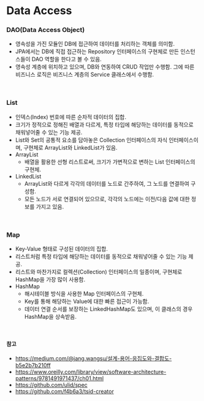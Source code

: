 # Data Access

### DAO(Data Access Object)
* 영속성을 가진 모듈인 DB에 접근하여 데이터를 처리하는 객체를 의미함.
* JPA에서는 DB에 직접 접근하는 Repository 인터페이스의 구현체로 만든 인스턴스들이 DAO 역할을 한다고 볼 수 있음.
* 영속성 계층에 위치하고 있으며, DB와 연동하여 CRUD 작업만 수행함. 그에 따른 비즈니스 로직은 비즈니스 계층의 Service 클래스에서 수행함.

<br>

### List
* 인덱스(Index) 번호에 따른 순차적 데이터의 집합.
* 크기가 정적으로 정해진 배열과 다르게, 특정 타입에 해당하는 데이터를 동적으로 채워넣어줄 수 있는 기능 제공.
* List와 Set의 공통적 요소를 담아놓은 Collection 인터페이스의 자식 인터페이스이며, 구현체로 ArrayList와 LinkedList가 있음.
* ArrayList
  * 배열을 활용한 선형 리스트로써, 크기가 가변적으로 변하는 List 인터페이스의 구현체.
* LinkedList
  * ArrayList와 다르게 각각의 데이터를 노드로 간주하여, 그 노드를 연결하여 구성함.
  * 모든 노드가 서로 연결되어 있으므로, 각각의 노드에는 이전/다음 값에 대한 정보를 가지고 있음.

<br>

### Map
* Key-Value 형태로 구성된 데이터의 집합.
* 리스트처럼 특정 타입에 해당하는 데이터를 동적으로 채워넣어줄 수 있는 기능 제공.
* 리스트와 마찬가지로 컬렉션(Collection) 인터페이스의 일종이며, 구현체로 HashMap을 가장 많이 사용함.
* HashMap
  * 해시테이블 방식을 사용한 Map 인터페이스의 구현체.
  * Key를 통해 해당하는 Value에 대한 빠른 접근이 가능함.
  * 데이터 연결 순서를 보장하는 LinkedHashMap도 있으며, 이 클래스의 경우 HashMap을 상속받음.

<br>

#### 참고
* https://medium.com/@jang.wangsu/설계-용어-응집도와-결합도-b5e2b7b210ff
* https://www.oreilly.com/library/view/software-architecture-patterns/9781491971437/ch01.html
* https://github.com/ulid/spec
* https://github.com/f4b6a3/tsid-creator

